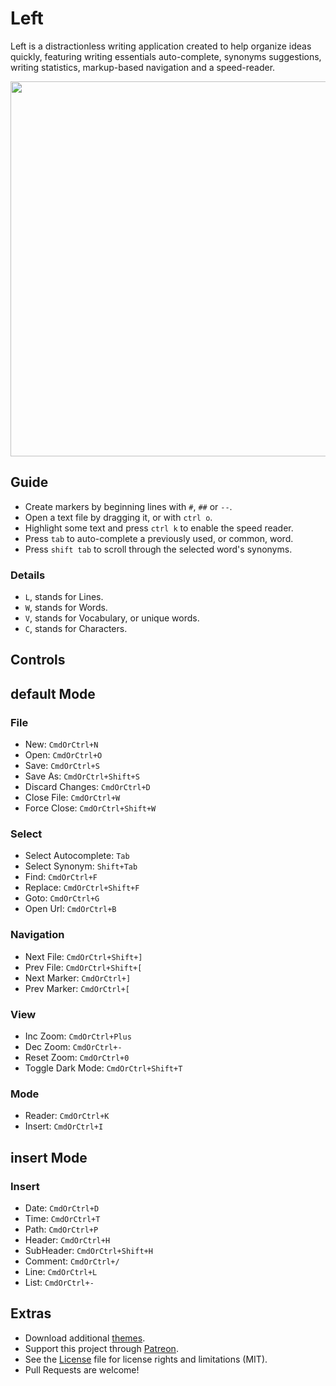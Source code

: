 # Left

Left is a distractionless writing application created to help organize ideas quickly, featuring writing essentials auto-complete, synonyms suggestions, writing statistics, markup-based navigation and a speed-reader.

<img src='https://raw.githubusercontent.com/hundredrabbits/Left/master/PREVIEW.jpg' width="600"/>

## Guide

- Create markers by beginning lines with `#`, `##` or `--`.
- Open a text file by dragging it, or with `ctrl o`.
- Highlight some text and press `ctrl k` to enable the speed reader.
- Press `tab` to auto-complete a previously used, or common, word.
- Press `shift tab` to scroll through the selected word's synonyms.

### Details

- `L`, stands for Lines.
- `W`, stands for Words.
- `V`, stands for Vocabulary, or unique words.
- `C`, stands for Characters.

## Controls

## default Mode

### File
- New: `CmdOrCtrl+N`
- Open: `CmdOrCtrl+O`
- Save: `CmdOrCtrl+S`
- Save As: `CmdOrCtrl+Shift+S`
- Discard Changes: `CmdOrCtrl+D`
- Close File: `CmdOrCtrl+W`
- Force Close: `CmdOrCtrl+Shift+W`

### Select
- Select Autocomplete: `Tab`
- Select Synonym: `Shift+Tab`
- Find: `CmdOrCtrl+F`
- Replace: `CmdOrCtrl+Shift+F`
- Goto: `CmdOrCtrl+G`
- Open Url: `CmdOrCtrl+B`

### Navigation
- Next File: `CmdOrCtrl+Shift+]`
- Prev File: `CmdOrCtrl+Shift+[`
- Next Marker: `CmdOrCtrl+]`
- Prev Marker: `CmdOrCtrl+[`

### View
- Inc Zoom: `CmdOrCtrl+Plus`
- Dec Zoom: `CmdOrCtrl+-`
- Reset Zoom: `CmdOrCtrl+0`
- Toggle Dark Mode: `CmdOrCtrl+Shift+T`

### Mode
- Reader: `CmdOrCtrl+K`
- Insert: `CmdOrCtrl+I`

## insert Mode

### Insert
- Date: `CmdOrCtrl+D`
- Time: `CmdOrCtrl+T`
- Path: `CmdOrCtrl+P`
- Header: `CmdOrCtrl+H`
- SubHeader: `CmdOrCtrl+Shift+H`
- Comment: `CmdOrCtrl+/`
- Line: `CmdOrCtrl+L`
- List: `CmdOrCtrl+-`

## Extras

- Download additional [themes](https://github.com/hundredrabbits/Themes).
- Support this project through [Patreon](https://patreon.com/100).
- See the [License](LICENSE.md) file for license rights and limitations (MIT).
- Pull Requests are welcome!
